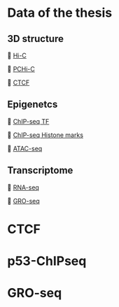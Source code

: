 # Data of the thesis

## 3D structure

:open_file_folder: [Hi-C](MonicaCabreraP/HiC_Explained)

:open_file_folder: [PCHi-C](MonicaCabreraP/PCHiC_Explained)

:open_file_folder: [CTCF](#CTCF)

## Epigenetcs

:open_file_folder: [ChIP-seq TF](#p53-ChIPseq)

:open_file_folder: [ChIP-seq Histone marks](MonicaCabreraP/ChIPseq_Explained)

:open_file_folder: [ATAC-seq](MonicaCabreraP/ATACseq_Explained)

## Transcriptome

:open_file_folder: [RNA-seq](MonicaCabreraP/RNAseq_Explained)

:open_file_folder: [GRO-seq](#GRO-seq)


# CTCF

# p53-ChIPseq

# GRO-seq
